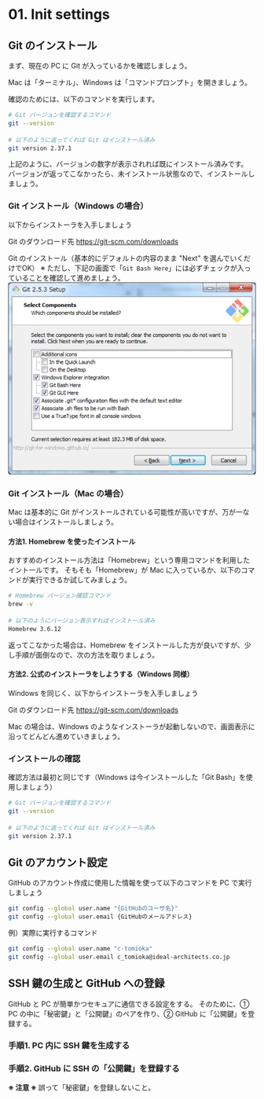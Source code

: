 # 01. Init settings


## Git のインストール
まず、現在の PC に Git が入っているかを確認しましょう。

Mac は「ターミナル」、Windows は「コマンドプロンプト」を開きましょう。

確認のためには、以下のコマンドを実行します。

```bash
# Git バージョンを確認するコマンド
git --version

# 以下のように返ってくれば Git はインストール済み
git version 2.37.1
```
上記のように、バージョンの数字が表示されれば既にインストール済みです。
バージョンが返ってこなかったら、未インストール状態なので、インストールしましょう。


### Git インストール（Windows の場合）
以下からインストーラを入手しましょう

Git のダウンロード先
https://git-scm.com/downloads

Git のインストール（基本的にデフォルトの内容のまま "Next" を選んでいくだけでOK）
※ ただし、下記の画面で「`Git Bash Here`」には必ずチェックが入っていることを確認して進めましょう。
![git_install_win_01](./assets/git_install_win_01.png)

### Git インストール（Mac の場合）
Mac は基本的に Git がインストールされている可能性が高いですが、万が一ない場合はインストールしましょう。

#### 方法1. Homebrew を使ったインストール
おすすめのインストール方法は「Homebrew」という専用コマンドを利用したイントールです。
そもそも「Homebrew」が Mac に入っているか、以下のコマンドが実行できるか試してみましょう。

```bash
# Homebrew バージョン確認コマンド
brew -v

# 以下のようにバージョン表示すればインストール済み
Homebrew 3.6.12
```
返ってこなかった場合は、Homebrew をインストールした方が良いですが、少し手順が面倒なので、次の方法を取りましょう。

#### 方法2. 公式のインストーラをしようする（Windows 同様）
Windows を同じく、以下からインストーラを入手しましょう

Git のダウンロード先
https://git-scm.com/downloads

Mac の場合は、Windows のようなインストーラが起動しないので、画面表示に沿ってどんどん進めていきましょう。

### インストールの確認
確認方法は最初と同じです（Windows は今インストールした「Git Bash」を使用しましょう）

```bash
# Git バージョンを確認するコマンド
git --version

# 以下のように返ってくれば Git はインストール済み
git version 2.37.1
```

## Git のアカウント設定
GitHub のアカウント作成に使用した情報を使って以下のコマンドを PC で実行しましょう

```bash
git config --global user.name "{GitHubのユーザ名}"
git config --global user.email {GitHubのメールアドレス}
```

例）実際に実行するコマンド
```bash
git config --global user.name "c-tomioka"
git config --global user.email c_tomioka@ideal-architects.co.jp
```

## SSH 鍵の生成と GitHub への登録
GitHub と PC が簡単かつセキュアに通信できる設定をする。
そのために、① PC の中に「秘密鍵」と「公開鍵」のペアを作り、② GitHub に「公開鍵」を登録する。

### 手順1. PC 内に SSH 鍵を生成する

### 手順2. GitHub に SSH の「公開鍵」を登録する
**※ 注意 ※** 誤って「秘密鍵」を登録しないこと。
